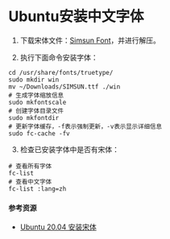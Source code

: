 # Ubuntu安装中文字体

1. 下载宋体文件：[Simsun Font](https://www.freefonts.io/simsun-font/)，并进行解压。

2. 执行下面命令安装字体：

```
cd /usr/share/fonts/truetype/
sudo mkdir win
mv ~/Downloads/SIMSUN.ttf ./win
# 生成字体缩放信息
sudo mkfontscale
# 创建字体目录文件
sudo mkfontdir
# 更新字体缓存，-f表示强制更新，-v表示显示详细信息
sudo fc-cache -fv
```

3. 检查已安装字体中是否有宋体：

```
# 查看所有字体
fc-list
# 查看中文字体
fc-list :lang=zh
```

#### 参考资源

- [Ubuntu 20.04 安装宋体](https://blog.csdn.net/LclLsh/article/details/132509872)
